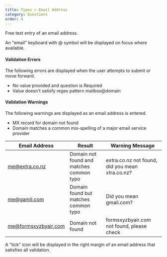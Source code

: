 ```yaml
---
title: Types > Email Address
category: Questions
order: 4
---
```


Free text entry of an email address. 

An "email" keyboard with @ symbol will be displayed on focus where available.

#### Validation Errors

The following errors are displayed when the user attempts to submit or move forward.

* No value provided and question is Required
* Value doesn't satisfy regex pattern mailbox@domain

#### Validation Warnings

The following warnings are displayed as an email address is entered.

* MX record for domain not found
* Domain matches a common mis-spelling of a major email service provider

|Email Address|Result|Warning Message|
|---|---|---|
|me@extra.co.nz|Domain not found and matches common typo|extra.co.nz not found, did you mean xtra.co.nz?|
|me@gamil.com|Domain found but matches common typo|Did you mean gmail.com?|
|me@formsxyzbyair.com|Domain not found|formsxyzbyair.com not found, please check|

A "tick" icon will be displayed in the right margin of an email address that satisfies all validation.